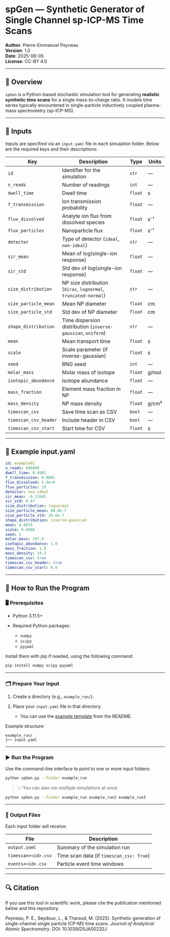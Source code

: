 # spGen — Synthetic Generator of Single Channel sp-ICP-MS Time Scans

**Author**: Pierre-Emmanuel Peyneau  
**Version**: 1.0  
**Date**: 2025-06-05  
**License**: CC-BY 4.0

---

## 🧪 Overview

`spGen` is a Python-based stochastic simulation tool for generating **realistic synthetic time scans** for a single mass-to-charge ratio. It models time series typically encountered in single-particle inductively coupled plasma-mass spectrometry (sp-ICP-MS).

---

## 📁 Inputs

Inputs are specified via an `input.yaml` file in each simulation folder. Below are the required keys and their descriptions:

| Key | Description | Type | Units |
|-----|-------------|------|-------|
| `id` | Identifier for the simulation | `str` | — |
| `n_reads` | Number of readings | `int` | — |
| `dwell_time` | Dwell time | `float` | s |
| `f_transmission` | Ion transmission probability | `float` | — |
| `flux_dissolved` | Analyte ion flux from dissolved species | `float` | s⁻¹ |
| `flux_particles` | Nanoparticle flux | `float` | s⁻¹ |
| `detector` | Type of detector (`ideal`, `non-ideal`) | `str` | — |
| `sir_mean` | Mean of log(single-ion response) | `float` | — |
| `sir_std` | Std dev of log(single-ion response) | `float` | — |
| `size_distribution` | NP size distribution (`dirac`, `lognormal`, `truncated-normal`) | `str` | — |
| `size_particle_mean` | Mean NP diameter | `float` | cm |
| `size_particle_std` | Std dev of NP diameter | `float` | cm |
| `shape_distribution` | Time dispersion distribution (`inverse-gaussian`, `uniform`) | `str` | — |
| `mean` | Mean transport time | `float` | s |
| `scale` | Scale parameter (if inverse-gaussian) | `float` | s |
| `seed` | RNG seed | `int` | — |
| `molar_mass` | Molar mass of isotope | `float` | g/mol |
| `isotopic_abundance` | Isotope abundance | `float` | — |
| `mass_fraction` | Element mass fraction in NP | `float` | — |
| `mass_density` | NP mass density | `float` | g/cm³ |
| `timescan_csv` | Save time scan as CSV | `bool` | — |
| `timescan_csv_header` | Include header in CSV | `bool` | — |
| `timescan_csv_start` | Start time for CSV | `float` | s |

---

## 📝 Example input.yaml

```yaml
id: example01
n_reads: 600000
dwell_time: 0.0001
f_transmission: 0.0001
flux_dissolved: 5.0e+8
flux_particles: 10
detector: non-ideal
sir_mean: -0.11045
sir_std: 0.47
size_distribution: lognormal
size_particle_mean: 60.0e-7
size_particle_std: 10.0e-7
shape_distribution: inverse-gaussian
mean: 0.0010
scale: 0.0400
seed: 1
molar_mass: 197.0
isotopic_abundance: 1.0
mass_fraction: 1.0
mass_density: 19.3
timescan_csv: true
timescan_csv_header: true
timescan_csv_start: 0.0
```
---

## 🚀 How to Run the Program

### 🖥️ Prerequisites

* Python 3.11.5+
* Required Python packages:

  * `numpy`
  * `scipy`
  * `pyyaml`

Install them with pip if needed, using the following command:

```bash
pip install numpy scipy pyyaml
```

---

### 🗂️ Prepare Your Input

1. Create a directory (e.g., `example_run/`).
2. Place your `input.yaml` file in that directory.

   * You can use the [example template](#-example-inputyaml) from the README.

Example structure:

```
example_run/
├── input.yaml
```

---

### ▶️ Run the Program

Use the command-line interface to point to one or more input folders:

```bash
python spGen.py --folder example_run
```

> ✅ You can also run multiple simulations at once:

```bash
python spGen.py --folder example_run example_run2 example_run3
```

---

### 📂 Output Files

Each input folder will receive:

| File                | Description                              |
| ------------------- | ---------------------------------------- |
| `output.yaml`       | Summary of the simulation run            |
| `timescan+<id>.csv` | Time scan data (if `timescan_csv: True`) |
| `events+<id>.csv`   | Particle event time windows              |

----

## 🔍 Citation

If you use this tool in scientific work, please cite the publication mentioned below and this repository.

Peyneau, P. E., Seydoux, L., & Tharaud, M. (2025). Synthetic generation of single-channel single particle ICP-MS time scans. _Journal of Analytical Atomic Spectrometry_. DOI: 10.1039/D5JA00232J
